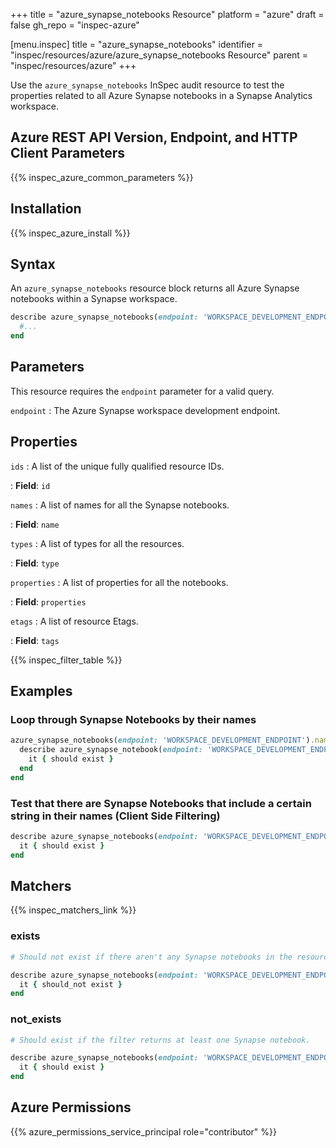 +++
title = "azure_synapse_notebooks Resource"
platform = "azure"
draft = false
gh_repo = "inspec-azure"

[menu.inspec]
title = "azure_synapse_notebooks"
identifier = "inspec/resources/azure/azure_synapse_notebooks Resource"
parent = "inspec/resources/azure"
+++

Use the `azure_synapse_notebooks` InSpec audit resource to test the properties related to all Azure Synapse notebooks in a Synapse Analytics workspace.

## Azure REST API Version, Endpoint, and HTTP Client Parameters

{{% inspec_azure_common_parameters %}}

## Installation

{{% inspec_azure_install %}}

## Syntax

An `azure_synapse_notebooks` resource block returns all Azure Synapse notebooks within a Synapse workspace.

```ruby
describe azure_synapse_notebooks(endpoint: 'WORKSPACE_DEVELOPMENT_ENDPOINT') do
  #...
end
```

## Parameters

This resource requires the `endpoint` parameter for a valid query.

`endpoint`
: The Azure Synapse workspace development endpoint.

## Properties

`ids`
: A list of the unique fully qualified resource IDs.

: **Field**: `id`

`names`
: A list of names for all the Synapse notebooks.

: **Field**: `name`

`types`
: A list of types for all the resources.

: **Field**: `type`

`properties`
: A list of properties for all the notebooks.

: **Field**: `properties`

`etags`
: A list of resource Etags.

: **Field**: `tags`

{{% inspec_filter_table %}}

## Examples

### Loop through Synapse Notebooks by their names

```ruby
azure_synapse_notebooks(endpoint: 'WORKSPACE_DEVELOPMENT_ENDPOINT').names.each do |name|
  describe azure_synapse_notebook(endpoint: 'WORKSPACE_DEVELOPMENT_ENDPOINT', name: name) do
    it { should exist }
  end
end
```

### Test that there are Synapse Notebooks that include a certain string in their names (Client Side Filtering)

```ruby
describe azure_synapse_notebooks(endpoint: 'WORKSPACE_DEVELOPMENT_ENDPOINT').where { name.include?('analytics-trends') } do
  it { should exist }
end
```

## Matchers

{{% inspec_matchers_link %}}

### exists

```ruby
# Should not exist if there aren't any Synapse notebooks in the resource group.

describe azure_synapse_notebooks(endpoint: 'WORKSPACE_DEVELOPMENT_ENDPOINT') do
  it { should_not exist }
end
```

### not_exists

```ruby
# Should exist if the filter returns at least one Synapse notebook.

describe azure_synapse_notebooks(endpoint: 'WORKSPACE_DEVELOPMENT_ENDPOINT') do
  it { should exist }
end
```

## Azure Permissions

{{% azure_permissions_service_principal role="contributor" %}}
